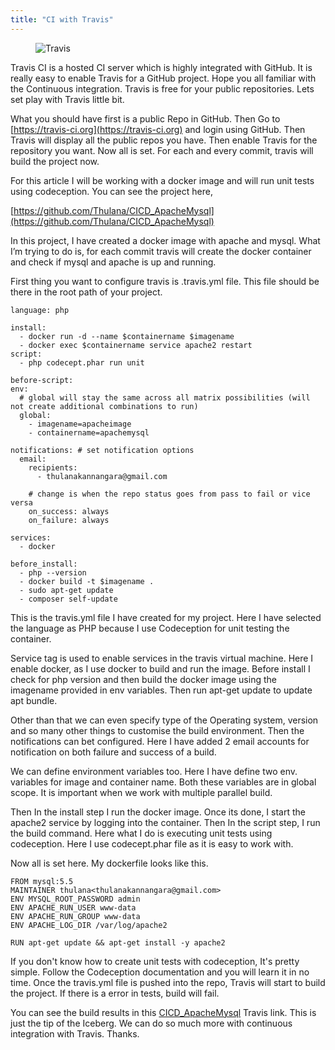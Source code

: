 ```yaml
---
title: "CI with Travis"
---
```


<figure>
  <img src="{{ base_path }}/images/post-4-1.jpeg" alt="Travis">
</figure>

Travis CI is a hosted CI server which is highly integrated with GitHub. It is really easy to enable Travis for a GitHub project. Hope you all familiar with the Continuous integration. Travis is free for your public repositories. Lets set play with Travis little bit.

What you should have first is a public Repo in GitHub. Then Go to [https://travis-ci.org](https://travis-ci.org) and login using GitHub. Then Travis will display all the public repos you have. Then enable Travis for the repository you want. Now all is set. For each and every commit, travis will build the project now.

For this article I will be working with a docker image and will run unit tests using codeception. You can see the project here,

[https://github.com/Thulana/CICD_ApacheMysql](https://github.com/Thulana/CICD_ApacheMysql)

In this project, I have created a docker image with apache and mysql. What I’m trying to do is, for each commit travis will create the docker container and check if mysql and apache is up and running.

First thing you want to configure travis is .travis.yml file. This file should be there in the root path of your project.

```
language: php

install:
  - docker run -d --name $containername $imagename
  - docker exec $containername service apache2 restart 
script:
  - php codecept.phar run unit

before-script:
env:
  # global will stay the same across all matrix possibilities (will not create additional combinations to run)
  global:
    - imagename=apacheimage
    - containername=apachemysql

notifications: # set notification options
  email:
    recipients:
      - thulanakannangara@gmail.com

    # change is when the repo status goes from pass to fail or vice versa
    on_success: always
    on_failure: always

services:
  - docker

before_install:
  - php --version
  - docker build -t $imagename .
  - sudo apt-get update
  - composer self-update
```

This is the travis.yml file I have created for my project. Here I have selected the language as PHP because I use Codeception for unit testing the container.

Service tag is used to enable services in the travis virtual machine. Here I enable docker, as I use docker to build and run the image. Before install I check for php version and then build the docker image using the imagename provided in env variables. Then run apt-get update to update apt bundle.

Other than that we can even specify type of the Operating system, version and so many other things to customise the build environment. Then the notifications can bet configured. Here I have added 2 email accounts for notification on both failure and success of a build.

We can define environment variables too. Here I have define two env. variables for image and container name. Both these variables are in global scope. It is important when we work with multiple parallel build.

Then In the install step I run the docker image. Once its done, I start the apache2 service by logging into the container. Then In the script step, I run the build command. Here what I do is executing unit tests using codeception. Here I use codecept.phar file as it is easy to work with.

Now all is set here. My dockerfile looks like this.

```
FROM mysql:5.5
MAINTAINER thulana<thulanakannangara@gmail.com>
ENV MYSQL_ROOT_PASSWORD admin
ENV APACHE_RUN_USER www-data
ENV APACHE_RUN_GROUP www-data
ENV APACHE_LOG_DIR /var/log/apache2

RUN apt-get update && apt-get install -y apache2
```

If you don't know how to create unit tests with codeception, It's pretty simple. Follow the Codeception documentation and you will learn it in no time. Once the travis.yml file is pushed into the repo, Travis will start to build the project. If there is a error in tests, build will fail.	

You can see the build results in this [CICD_ApacheMysql](https://travis-ci.org/Thulana/CICD_ApacheMysql) Travis link.  This is just the tip of the Iceberg. We can do so much more with continuous integration with Travis. Thanks.